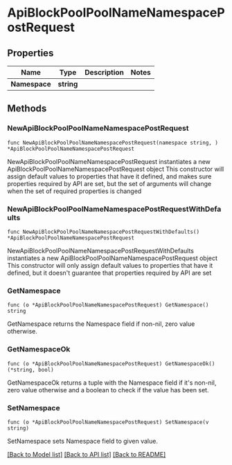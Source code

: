 # ApiBlockPoolPoolNameNamespacePostRequest

## Properties

Name | Type | Description | Notes
------------ | ------------- | ------------- | -------------
**Namespace** | **string** |  | 

## Methods

### NewApiBlockPoolPoolNameNamespacePostRequest

`func NewApiBlockPoolPoolNameNamespacePostRequest(namespace string, ) *ApiBlockPoolPoolNameNamespacePostRequest`

NewApiBlockPoolPoolNameNamespacePostRequest instantiates a new ApiBlockPoolPoolNameNamespacePostRequest object
This constructor will assign default values to properties that have it defined,
and makes sure properties required by API are set, but the set of arguments
will change when the set of required properties is changed

### NewApiBlockPoolPoolNameNamespacePostRequestWithDefaults

`func NewApiBlockPoolPoolNameNamespacePostRequestWithDefaults() *ApiBlockPoolPoolNameNamespacePostRequest`

NewApiBlockPoolPoolNameNamespacePostRequestWithDefaults instantiates a new ApiBlockPoolPoolNameNamespacePostRequest object
This constructor will only assign default values to properties that have it defined,
but it doesn't guarantee that properties required by API are set

### GetNamespace

`func (o *ApiBlockPoolPoolNameNamespacePostRequest) GetNamespace() string`

GetNamespace returns the Namespace field if non-nil, zero value otherwise.

### GetNamespaceOk

`func (o *ApiBlockPoolPoolNameNamespacePostRequest) GetNamespaceOk() (*string, bool)`

GetNamespaceOk returns a tuple with the Namespace field if it's non-nil, zero value otherwise
and a boolean to check if the value has been set.

### SetNamespace

`func (o *ApiBlockPoolPoolNameNamespacePostRequest) SetNamespace(v string)`

SetNamespace sets Namespace field to given value.



[[Back to Model list]](../README.md#documentation-for-models) [[Back to API list]](../README.md#documentation-for-api-endpoints) [[Back to README]](../README.md)


